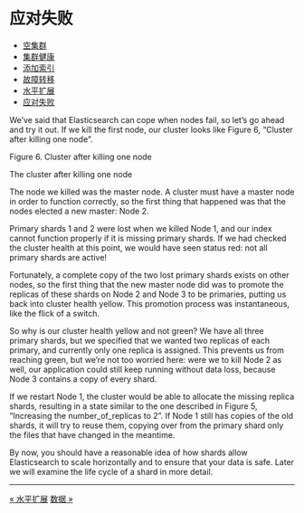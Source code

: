 
应对失败
========


* [空集群](an-empty-cluster.md)
* [集群健康](cluster-health.md)
* [添加索引](add-an-index.md)
* [故障转移](add-failover.md)
* [水平扩展](scale-horizontally.md)
* [应对失败](coping-with-failure)


We’ve said that Elasticsearch can cope when nodes fail, so let’s go ahead and try it out. If we kill the first node, our cluster looks like Figure 6, “Cluster after killing one node”.

Figure 6. Cluster after killing one node

The cluster after killing one node

The node we killed was the master node. A cluster must have a master node in order to function correctly, so the first thing that happened was that the nodes elected a new master: Node 2.

Primary shards 1 and 2 were lost when we killed Node 1, and our index cannot function properly if it is missing primary shards. If we had checked the cluster health at this point, we would have seen status red: not all primary shards are active!

Fortunately, a complete copy of the two lost primary shards exists on other nodes, so the first thing that the new master node did was to promote the replicas of these shards on Node 2 and Node 3 to be primaries, putting us back into cluster health yellow. This promotion process was instantaneous, like the flick of a switch.

So why is our cluster health yellow and not green? We have all three primary shards, but we specified that we wanted two replicas of each primary, and currently only one replica is assigned. This prevents us from reaching green, but we’re not too worried here: were we to kill Node 2 as well, our application could still keep running without data loss, because Node 3 contains a copy of every shard.

If we restart Node 1, the cluster would be able to allocate the missing replica shards, resulting in a state similar to the one described in Figure 5, “Increasing the number_of_replicas to 2”. If Node 1 still has copies of the old shards, it will try to reuse them, copying over from the primary shard only the files that have changed in the meantime.

By now, you should have a reasonable idea of how shards allow Elasticsearch to scale horizontally and to ensure that your data is safe. Later we will examine the life cycle of a shard in more detail.

--------

[« 水平扩展](scale-horizontally.md)     [数据 »](../data-in-data-out/README.MD)
